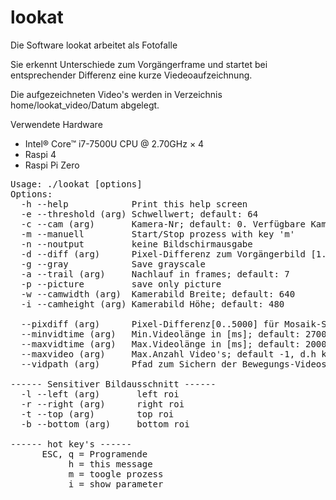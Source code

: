 # lookat

Die Software lookat arbeitet als Fotofalle

Sie erkennt Unterschiede zum Vorgängerframe und startet
bei entsprechender Differenz eine kurze Viedeoaufzeichnung.

Die aufgezeichneten Video's werden in Verzeichnis home/lookat_video/Datum abgelegt.

Verwendete Hardware
- Intel® Core™ i7-7500U CPU @ 2.70GHz × 4
- Raspi 4
- Raspi Pi Zero

<pre>
Usage: ./lookat [options] 
Options: 
  -h --help            Print this help screen
  -e --threshold (arg) Schwellwert; default: 64
  -c --cam (arg)       Kamera-Nr; default: 0. Verfügbare Kameras lassen sich mit ls /dev/video* anzeigen.
  -m --manuell         Start/Stop prozess with key 'm'
  -n --noutput         keine Bildschirmausgabe
  -d --diff (arg)      Pixel-Differenz zum Vorgängerbild [1..5000]; default: 5
  -g --gray            Save grayscale
  -a --trail (arg)     Nachlauf in frames; default: 7
  -p --picture         save only picture
  -w --camwidth (arg)  Kamerabild Breite; default: 640
  -i --camheight (arg) Kamerabild Höhe; default: 480

  --pixdiff (arg)      Pixel-Differenz[0..5000] für Mosaik-Segment; default: 25
  --minvidtime (arg)   Min.Videolänge in [ms]; default: 2700 ms. kleinster Wert ist 2000 ms.
  --maxvidtime (arg)   Max.Videolänge in [ms]; default: 20000 ms.
  --maxvideo (arg)     Max.Anzahl Video's; default -1, d.h keine Begrenzung
  --vidpath (arg)      Pfad zum Sichern der Bewegungs-Videos; default: ~/lookat_video/DATUM

------ Sensitiver Bildausschnitt ------
  -l --left (arg)       left roi
  -r --right (arg)      right roi
  -t --top (arg)        top roi
  -b --bottom (arg)     bottom roi

------ hot key's ------
      ESC, q = Programende
           h = this message
           m = toogle prozess
           i = show parameter
</pre>
